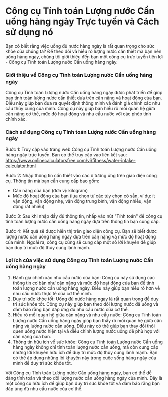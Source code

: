 Công cụ Tính toán Lượng nước Cần uống hàng ngày Trực tuyến và Cách sử dụng nó
=============================================================================

Bạn có biết rằng việc uống đủ nước hàng ngày là rất quan trọng cho sức khỏe của chúng ta? Để theo dõi và hiểu rõ lượng nước cần thiết mà bạn nên uống hàng ngày, chúng tôi giới thiệu đến bạn một công cụ trực tuyến tiện lợi - Công cụ Tính toán Lượng nước Cần uống hàng ngày.

### Giới thiệu về Công cụ Tính toán Lượng nước Cần uống hàng ngày

Công cụ Tính toán Lượng nước Cần uống hàng ngày được phát triển để giúp bạn tính toán lượng nước cần thiết dựa trên cân nặng và hoạt động của bạn. Điều này giúp bạn đưa ra quyết định thông minh và đánh giá chính xác nhu cầu thủy cung của mình. Công cụ này giúp bạn hiểu rõ mối quan hệ giữa cân nặng cơ thể, mức độ hoạt động và nhu cầu nước với các phép tính chính xác.

### Cách sử dụng Công cụ Tính toán Lượng nước Cần uống hàng ngày

Bước 1: Truy cập vào trang web Công cụ Tính toán Lượng nước Cần uống hàng ngày trực tuyến. Bạn có thể truy cập vào liên kết sau: <https://www.onlinecalculatorsfree.com/vi/fitness/water-intake-calculator.html>

Bước 2: Nhập thông tin cần thiết vào các ô tương ứng trên giao diện công cụ. Thông tin mà bạn cần cung cấp bao gồm:

- Cân nặng của bạn (đơn vị: kilogram)
- Mức độ hoạt động của bạn (lựa chọn từ các tùy chọn có sẵn, ví dụ: ít vận động, vận động nhẹ, vận động trung bình, vận động nhiều, vận động rất nhiều)

Bước 3: Sau khi nhập đầy đủ thông tin, nhấp vào nút "Tính toán" để công cụ tính toán lượng nước cần uống hàng ngày dựa trên thông tin bạn cung cấp.

Bước 4: Kết quả sẽ được hiển thị trên giao diện công cụ. Bạn sẽ biết được lượng nước cần uống hàng ngày dựa trên cân nặng và mức độ hoạt động của mình. Ngoài ra, công cụ cũng sẽ cung cấp một số lời khuyên để giúp bạn duy trì mức độ thủy cung lành mạnh.

### Lợi ích của việc sử dụng Công cụ Tính toán Lượng nước Cần uống hàng ngày

1. Đánh giá chính xác nhu cầu nước của bạn: Công cụ này sử dụng các thông tin cơ bản như cân nặng và mức độ hoạt động của bạn để tính toán lượng nước cần uống hàng ngày. Điều này giúp bạn hiểu rõ hơn về nhu cầu nước thực tế của cơ thể mình.
2. Duy trì sức khỏe tốt: Uống đủ nước hàng ngày là rất quan trọng để duy trì sức khỏe tốt. Công cụ này giúp bạn theo dõi lượng nước đã uống và đảm bảo rằng bạn đáp ứng đủ nhu cầu nước của cơ thể.
3. Hiểu rõ mối quan hệ giữa cân nặng và nhu cầu nước: Công cụ Tính toán Lượng nước Cần uống hàng ngày giúp bạn thấy rõ mối quan hệ giữa cân nặng và lượng nước cần uống. Điều này có thể giúp bạn thay đổi thói quen uống nước hiện tại và điều chỉnh lượng nước uống để phù hợp với cân nặng của bạn.
4. Thông tin hữu ích về sức khỏe: Công cụ Tính toán Lượng nước Cần uống hàng ngày không chỉ tính toán lượng nước cần uống, mà còn cung cấp những lời khuyên hữu ích để duy trì mức độ thủy cung lành mạnh. Bạn có thể áp dụng những lời khuyên này trong cuộc sống hàng ngày của mình để duy trì sức khỏe tốt.

Với Công cụ Tính toán Lượng nước Cần uống hàng ngày, bạn có thể dễ dàng tính toán và theo dõi lượng nước cần uống hàng ngày của mình. Đây là một công cụ hữu ích để giúp bạn duy trì sức khỏe tốt và đảm bảo rằng bạn đáp ứng đủ nhu cầu nước của cơ thể.